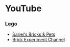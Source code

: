 # YouTube

### Lego

* [Sariel's Bricks & Pets](https://www.youtube.com/channel/UCUH5uajsvjan8wE6GWOrRJg)
* [Brick Experiment Channel](https://www.youtube.com/channel/UClsFdM0HzTdF1JYoraQ0aUw)
